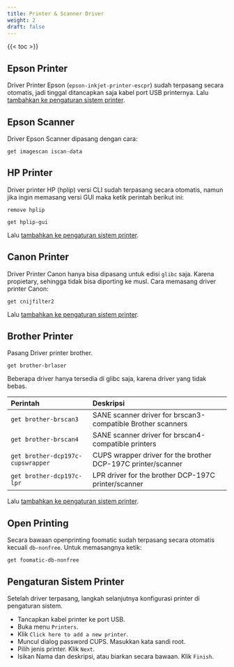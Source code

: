 ```yaml
---
title: Printer & Scanner Driver
weight: 2
draft: false
---
```


{{< toc >}}

## Epson Printer

Driver Printer Epson (`epson-inkjet-printer-escpr`) sudah terpasang secara otomatis, jadi tinggal ditancapkan saja kabel port USB printernya. Lalu [tambahkan ke pengaturan sistem printer](#pengaturan-sistem-printer).

## Epson Scanner

Driver Epson Scanner dipasang dengan cara:

```shell
get imagescan iscan-data
```

## HP Printer

Driver printer HP (hplip) versi CLI sudah terpasang secara otomatis, namun jika ingin memasang versi GUI maka ketik perintah berikut ini:

```shell
remove hplip

get hplip-gui
```

Lalu [tambahkan ke pengaturan sistem printer](#pengaturan-sistem-printer).

## Canon Printer

Driver Printer Canon hanya bisa dipasang untuk edisi `glibc` saja. Karena propietary, sehingga tidak bisa diporting ke musl. Cara memasang driver printer Canon:

```shell
get cnijfilter2
```

Lalu [tambahkan ke pengaturan sistem printer](#pengaturan-sistem-printer).

## Brother Printer

Pasang Driver printer brother.

```shell
get brother-brlaser
```

Beberapa driver hanya tersedia di glibc saja, karena driver yang tidak bebas.

Perintah                          | Deskripsi
 :---                             | :---
`get brother-brscan3`             | SANE scanner driver for brscan3-compatible Brother scanners
`get brother-brscan4`             | SANE scanner driver for brscan4-compatible printers
`get brother-dcp197c-cupswrapper` | CUPS wrapper driver for the brother DCP-197C printer/scanner
`get brother-dcp197c-lpr`         | LPR driver for the brother DCP-197C printer/scanner

Lalu [tambahkan ke pengaturan sistem printer](#pengaturan-sistem-printer).

## Open Printing

Secara bawaan openprinting foomatic sudah terpasang secara otomatis kecuali `db-nonfree`. Untuk memasangnya ketik:

```shell
get foomatic-db-nonfree
```

## Pengaturan Sistem Printer

Setelah driver terpasang, langkah selanjutnya konfigurasi printer di pengaturan sistem.

* Tancapkan kabel printer ke port USB.
* Buka menu `Printers`.
* Klik `Click here to add a new printer`.
* Muncul dialog password CUPS. Masukkan kata sandi root.
* Pilih jenis printer. Klik `Next`.
* Isikan Nama dan deskripsi, atau biarkan secara bawaan. Klik `Finish`.
